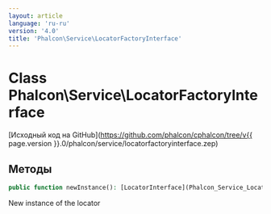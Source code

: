 ```yaml
---
layout: article
language: 'ru-ru'
version: '4.0'
title: 'Phalcon\Service\LocatorFactoryInterface'
---
```

# Class **Phalcon\Service\LocatorFactoryInterface**

[Исходный код на GitHub](https://github.com/phalcon/cphalcon/tree/v{{ page.version }}.0/phalcon/service/locatorfactoryinterface.zep)

## Методы

```php
public function newInstance(): [LocatorInterface](Phalcon_Service_LocatorInterface);
```

New instance of the locator